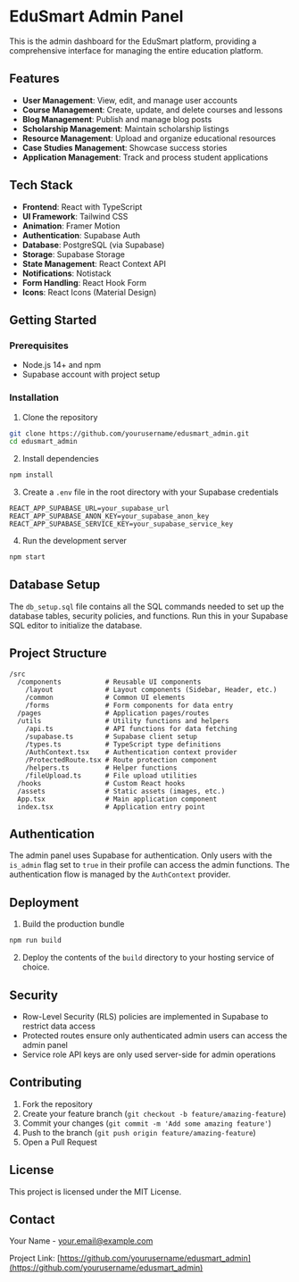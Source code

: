# EduSmart Admin Panel

This is the admin dashboard for the EduSmart platform, providing a comprehensive interface for managing the entire education platform.

## Features

- **User Management**: View, edit, and manage user accounts
- **Course Management**: Create, update, and delete courses and lessons
- **Blog Management**: Publish and manage blog posts
- **Scholarship Management**: Maintain scholarship listings
- **Resource Management**: Upload and organize educational resources
- **Case Studies Management**: Showcase success stories
- **Application Management**: Track and process student applications

## Tech Stack

- **Frontend**: React with TypeScript
- **UI Framework**: Tailwind CSS
- **Animation**: Framer Motion
- **Authentication**: Supabase Auth
- **Database**: PostgreSQL (via Supabase)
- **Storage**: Supabase Storage
- **State Management**: React Context API
- **Notifications**: Notistack
- **Form Handling**: React Hook Form
- **Icons**: React Icons (Material Design)

## Getting Started

### Prerequisites

- Node.js 14+ and npm
- Supabase account with project setup

### Installation

1. Clone the repository
```bash
git clone https://github.com/yourusername/edusmart_admin.git
cd edusmart_admin
```

2. Install dependencies
```bash
npm install
```

3. Create a `.env` file in the root directory with your Supabase credentials
```
REACT_APP_SUPABASE_URL=your_supabase_url
REACT_APP_SUPABASE_ANON_KEY=your_supabase_anon_key
REACT_APP_SUPABASE_SERVICE_KEY=your_supabase_service_key
```

4. Run the development server
```bash
npm start
```

## Database Setup

The `db_setup.sql` file contains all the SQL commands needed to set up the database tables, security policies, and functions. Run this in your Supabase SQL editor to initialize the database.

## Project Structure

```
/src
  /components           # Reusable UI components
    /layout             # Layout components (Sidebar, Header, etc.)
    /common             # Common UI elements
    /forms              # Form components for data entry
  /pages                # Application pages/routes
  /utils                # Utility functions and helpers
    /api.ts             # API functions for data fetching
    /supabase.ts        # Supabase client setup
    /types.ts           # TypeScript type definitions
    /AuthContext.tsx    # Authentication context provider
    /ProtectedRoute.tsx # Route protection component
    /helpers.ts         # Helper functions
    /fileUpload.ts      # File upload utilities
  /hooks                # Custom React hooks
  /assets               # Static assets (images, etc.)
  App.tsx               # Main application component
  index.tsx             # Application entry point
```

## Authentication

The admin panel uses Supabase for authentication. Only users with the `is_admin` flag set to `true` in their profile can access the admin functions. The authentication flow is managed by the `AuthContext` provider.

## Deployment

1. Build the production bundle
```bash
npm run build
```

2. Deploy the contents of the `build` directory to your hosting service of choice.

## Security

- Row-Level Security (RLS) policies are implemented in Supabase to restrict data access
- Protected routes ensure only authenticated admin users can access the admin panel
- Service role API keys are only used server-side for admin operations

## Contributing

1. Fork the repository
2. Create your feature branch (`git checkout -b feature/amazing-feature`)
3. Commit your changes (`git commit -m 'Add some amazing feature'`)
4. Push to the branch (`git push origin feature/amazing-feature`)
5. Open a Pull Request

## License

This project is licensed under the MIT License.

## Contact

Your Name - your.email@example.com

Project Link: [https://github.com/yourusername/edusmart_admin](https://github.com/yourusername/edusmart_admin)

